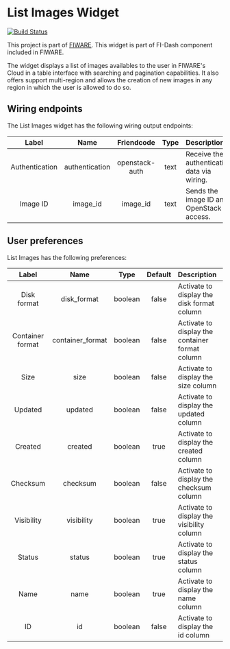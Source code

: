 # List Images Widget

[![Build Status](https://build.conwet.fi.upm.es/jenkins/view/FI-Dash/job/Widget%20ListImages/badge/icon)](https://build.conwet.fi.upm.es/jenkins/view/FI-Dash/job/Widget%20ListImages/)

This project is part of [FIWARE](https://www.fiware.org/). This widget is part of FI-Dash component included in FIWARE.

The widget displays a list of images availables to the user in FIWARE's Cloud in a table interface with searching and pagination capabilities. It also offers support multi-region and allows the creation of new images in any region in which the user is allowed to do so.


## Wiring endpoints

The List Images widget has the following wiring output endpoints:

|Label|Name|Friendcode|Type|Description|
|:--:|:--:|:--:|:--:|:--|
|Authentication|authentication|openstack-auth|text|Receive the authentication data via wiring.|
|Image ID|image_id|image_id|text|Sends the image ID and OpenStack access.|


## User preferences

List Images has the following preferences:

|Label|Name|Type|Default|Description|
|:--:|:--:|:--:|:--:|:--|
|Disk format|disk_format|boolean|false|Activate to display the disk format column|
|Container format|container_format|boolean|false|Activate to display the container format column|
|Size|size|boolean|false|Activate to display the size column|
|Updated|updated|boolean|false|Activate to display the updated column|
|Created|created|boolean|true|Activate to display the created column|
|Checksum|checksum|boolean|false|Activate to display the checksum column|
|Visibility|visibility|boolean|true|Activate to display the visibility column|
|Status|status|boolean|true|Activate to display the status column|
|Name|name|boolean|true|Activate to display the name column|
|ID|id|boolean|false|Activate to display the id column|
